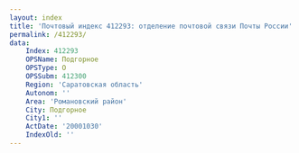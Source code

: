 ```yaml
---
layout: index
title: 'Почтовый индекс 412293: отделение почтовой связи Почты России'
permalink: /412293/
data:
    Index: 412293
    OPSName: Подгорное
    OPSType: О
    OPSSubm: 412300
    Region: 'Саратовская область'
    Autonom: ''
    Area: 'Романовский район'
    City: Подгорное
    City1: ''
    ActDate: '20001030'
    IndexOld: ''
---
```


